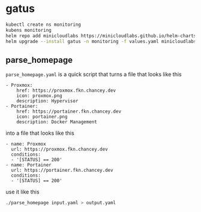 # gatus

```bash
kubectl create ns monitoring
kubens monitoring
helm repo add minicloudlabs https://minicloudlabs.github.io/helm-charts
helm upgrade --install gatus -n monitoring -f values.yaml minicloudlabs/gatus
```

## parse_homepage

`parse_homepage.yaml` is a quick script that turns a file that looks like this

```
- Proxmox:
    href: https://proxmox.fkn.chancey.dev
    icon: proxmox.png
    description: Hypervisor
- Portainer:
    href: https://portainer.fkn.chancey.dev
    icon: portainer.png
    description: Docker Management
```

into a file that looks like this

```
- name: Proxmox
  url: https://proxmox.fkn.chancey.dev
  conditions:
  - '[STATUS] == 200'
- name: Portainer
  url: https://portainer.fkn.chancey.dev
  conditions:
  - '[STATUS] == 200'
```

use it like this

```bash
./parse_homepage input.yaml > output.yaml
```
